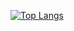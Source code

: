 [![Top Langs](https://github-readme-stats.vercel.app/api/top-langs/?username=rakaharda&theme=dark)](https://github.com/anuraghazra/github-readme-stats)
